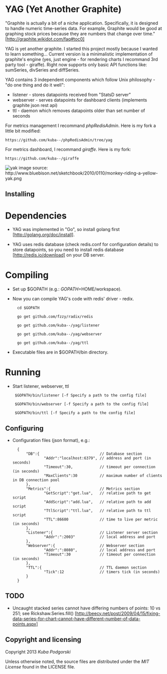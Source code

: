YAG (Yet Another Graphite)
==========================

"Graphite is actually a bit of a niche application. Specifically, it is designed to handle numeric time-series data. For example, Graphite would be good at graphing stock prices because they are numbers that change over time."
[http://graphite.wikidot.com/faq#toc0]

YAG is yet another graphite. I started this project mostly because I wanted to learn something...
Current version is a minimalistic implementation of graphite's engine (yes, just engine - for rendering charts I recommand 3rd party tool - giraffe).
Right now supports only basic API functions like: sumSeries, divSeries and diffSeries.

YAG contains 3 independent components which follow Unix philosophy - "do one thing and do it well":
* listener - stores datapoints received from "StatsD server"
* webserver - serves datapoints for dashboard clients (implements graphite json rest api)
* ttl - daemon which removes datapoints older than set number of seconds

For metrics management I recommand *phpRedisAdmin*. Here is my fork a little bit modified:

	https://github.com/kuba--/phpRedisAdmin/tree/yag


For metrics dashboard, I recommand *giraffe*. Here is my fork:

	https://github.com/kuba--/giraffe


<img alt="yak" src="http://www.bluebison.net/sketchbook/2010/0110/monkey-riding-a-yellow-yak.png" />
image source: http://www.bluebison.net/sketchbook/2010/0110/monkey-riding-a-yellow-yak.png


## Installing

# Dependencies
	
- YAG was implemented in "Go", so install golang first [http://golang.org/doc/install].

- YAG uses redis database (check redis.conf for configuration details) to store datapoints, so you need to install redis database [http://redis.io/download] on your DB server. 

# Compiling
	
- Set up $GOPATH (e.g.: $GOPATH=$HOME/workspace).
	
- Now you can compile YAG's code with redis' driver - redix. 

		cd $GOPATH

		go get github.com/fzzy/radix/redis

		go get github.com/kuba--/yag/listener
	
		go get github.com/kuba--/yag/webserver
	
		go get github.com/kuba--/yag/ttl
	

- Executable files are in $GOPATH/bin directory.

# Running

-  Start listener, webserver, ttl

		$GOPATH/bin/listener [-f Specify a path to the config file]
	
		$GOPATH/bin/webserver [-f Specify a path to the config file]
	
		$GOPATH/bin/ttl [-f Specify a path to the config file]



## Configuring

- Configuration files (json format), e.g.:

		{
	  		"DB":{                           // Database section
	    			"Addr":"localhost:6379", // address and port (in seconds)
	    			"Timeout":30,            // timeout per connection (in seconds)
	    			"MaxClients":30          // maximum number of clients in DB connection pool
	  		},
	  		"Metrics":{                      // Metrics section
	  				"GetScript":"get.lua",   // relative path to get script
					"AddScript":"add.lua",   // relative path to add script					
					"TtlScript":"ttl.lua",   // relative path to ttl script
	    			"TTL":86600              // time to live per metric (in seconds)
	  		},
	  		"Listener":{                     // Listener server section 
	    			"Addr":":2003"           // local address and port
	  		},
	  		"Webserver":{                    // Webserver section
	    			"Addr":":8080",          // local address and port
	    			"Timeout":30             // timeout per connection (in seconds)
	  		},
	  		"TTL":{                          // TTL daemon section
	    			"Tick":12                // timers tick (in seconds)
	  		}
		}
 

## TODO

* Uncaught stacked series cannot have differing numbers of points: 10 vs 251; see Rickshaw.Series.fill() 
[http://beecy.net/post/2009/04/15/fixing-data-series-for-chart-cannot-have-different-number-of-data-points.aspx]


 
## Copyright and licensing

Copyright 2013 *Kuba Podgorski*

Unless otherwise noted, the source files are distributed under the 
*MIT License* found in the LICENSE file.
